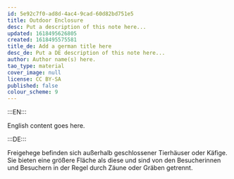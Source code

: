 ```yaml
---
id: 5e92c7f0-ad8d-4ac4-9cad-60d82bd751e5
title: Outdoor Enclosure
desc: Put a description of this note here...
updated: 1618495626805
created: 1618495575581
title_de: Add a german title here
desc_de: Put a DE description of this note here...
author: Author name(s) here.
tao_type: material
cover_image: null
license: CC BY-SA
published: false
colour_scheme: 9
---
```


:::EN:::

English content goes here.

:::DE:::

Freigehege befinden sich außerhalb geschlossener Tierhäuser oder Käfige. Sie bieten eine größere Fläche als diese und sind von den Besucherinnen und Besuchern in der Regel durch Zäune oder Gräben getrennt.